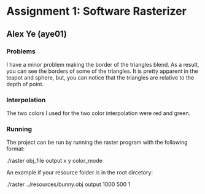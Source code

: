 # Assignment 1: Software Rasterizer
## Alex Ye (aye01)


### Problems
I have a minor problem making the border of the triangles blend. As a result, you can see the borders of some of the triangles. It is pretty apparent in the teapot and sphere, but, you can notice that the triangles are relative to the depth of point.

### Interpolation
The two colors I used for the two color interpolation were red and green.


### Running

The project can be run by running the raster program with the following format:

./raster obj_file output x y color_mode

An example if your resource folder is in the root dircetory:

./raster ../resources/bunny.obj output 1000 500 1